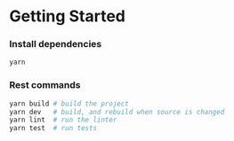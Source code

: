 # Getting Started

### Install dependencies

```bash
yarn
```

### Rest commands

```bash
yarn build # build the project
yarn dev   # build, and rebuild when source is changed
yarn lint  # run the linter
yarn test  # run tests
```
